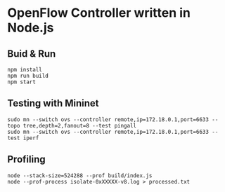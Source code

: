 OpenFlow Controller written in Node.js
======================================

Buid & Run
----------

    npm install
    npm run build
    npm start


Testing with Mininet
--------------------

    sudo mn --switch ovs --controller remote,ip=172.18.0.1,port=6633 --topo tree,depth=2,fanout=8 --test pingall
    sudo mn --switch ovs --controller remote,ip=172.18.0.1,port=6633 --test iperf

Profiling
---------

    node --stack-size=524288 --prof build/index.js
    node --prof-process isolate-0xXXXXX-v8.log > processed.txt
